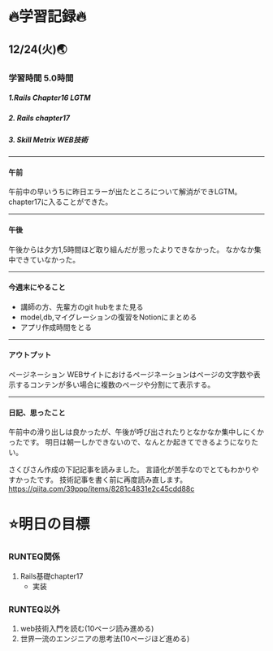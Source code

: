 # 🔥学習記録🔥
## 12/24(火)🌏
### 学習時間 5.0時間
##### 1.Rails Chapter16 LGTM
##### 2. Rails chapter17 
##### 3. Skill Metrix  WEB技術

***
#### 午前
午前中の早いうちに昨日エラーが出たところについて解消ができLGTM。
chapter17に入ることができた。

***
#### 午後
午後からは夕方1,5時間ほど取り組んだが思ったよりできなかった。
なかなか集中できていなかった。

***
#### 今週末にやること
- 講師の方、先輩方のgit hubをまた見る
- model,db,マイグレーションの復習をNotionにまとめる
- アプリ作成時間をとる

***
#### アウトプット
ページネーション
WEBサイトにおけるページネーションはページの文字数や表示するコンテンが多い場合に複数のページや分割にて表示する。

***
#### 日記、思ったこと
午前中の滑り出しは良かったが、午後が呼び出されたりとなかなか集中しにくかったです。
明日は朝一しかできないので、なんとか起きてできるようになりたい。

さくぴさん作成の下記記事を読みました。
言語化が苦手なのでとてもわかりやすかったです。
技術記事を書く前に再度読み直します。
https://qiita.com/39ppp/items/8281c4831e2c45cdd88c

# ⭐️明日の目標
### RUNTEQ関係
1.  Rails基礎chapter17
	- 実装

### RUNTEQ以外
1. web技術入門を読む(10ページ読み進める)
2. 世界一流のエンジニアの思考法(10ページほど進める)
